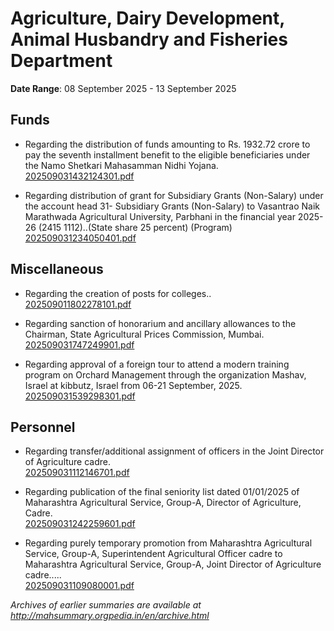 # Agriculture, Dairy Development, Animal Husbandry and Fisheries Department

**Date Range**: 08 September 2025 - 13 September 2025


## Funds
- Regarding the distribution of funds amounting to Rs. 1932.72 crore to pay the seventh installment benefit to the eligible beneficiaries under the Namo Shetkari Mahasamman Nidhi Yojana.\
  [202509031432124301.pdf](https://gr.maharashtra.gov.in/Site/Upload/Government%20Resolutions/English/202509031432124301.pdf)

- Regarding distribution of grant for Subsidiary Grants (Non-Salary) under the account head 31- Subsidiary Grants (Non-Salary) to Vasantrao Naik Marathwada Agricultural University, Parbhani in the financial year 2025-26 (2415 1112)..(State share 25 percent) (Program)\
  [202509031234050401.pdf](https://gr.maharashtra.gov.in/Site/Upload/Government%20Resolutions/English/202509031234050401.pdf)

## Miscellaneous
- Regarding the creation of posts for colleges..\
  [202509011802278101.pdf](https://gr.maharashtra.gov.in/Site/Upload/Government%20Resolutions/English/202509011802278101.pdf)

- Regarding sanction of honorarium and ancillary allowances to the Chairman, State Agricultural Prices Commission, Mumbai.\
  [202509031747249901.pdf](https://gr.maharashtra.gov.in/Site/Upload/Government%20Resolutions/English/202509031747249901.pdf)

- Regarding approval of a foreign tour to attend a modern training program on Orchard Management through the organization Mashav, Israel at kibbutz, Israel from 06-21 September, 2025.\
  [202509031539298301.pdf](https://gr.maharashtra.gov.in/Site/Upload/Government%20Resolutions/English/202509031539298301.pdf)

## Personnel
- Regarding transfer/additional assignment of officers in the Joint Director of Agriculture cadre.\
  [202509031112146701.pdf](https://gr.maharashtra.gov.in/Site/Upload/Government%20Resolutions/English/202509031112146701.pdf)

- Regarding publication of the final seniority list dated 01/01/2025 of Maharashtra Agricultural Service, Group-A, Director of Agriculture, Cadre.\
  [202509031242259601.pdf](https://gr.maharashtra.gov.in/Site/Upload/Government%20Resolutions/English/202509031242259601.pdf)

- Regarding purely temporary promotion from Maharashtra Agricultural Service, Group-A, Superintendent Agricultural Officer cadre to Maharashtra Agricultural Service, Group-A, Joint Director of Agriculture cadre.....\
  [202509031109080001.pdf](https://gr.maharashtra.gov.in/Site/Upload/Government%20Resolutions/English/202509031109080001.pdf)


*Archives of earlier summaries are available at http://mahsummary.orgpedia.in/en/archive.html*